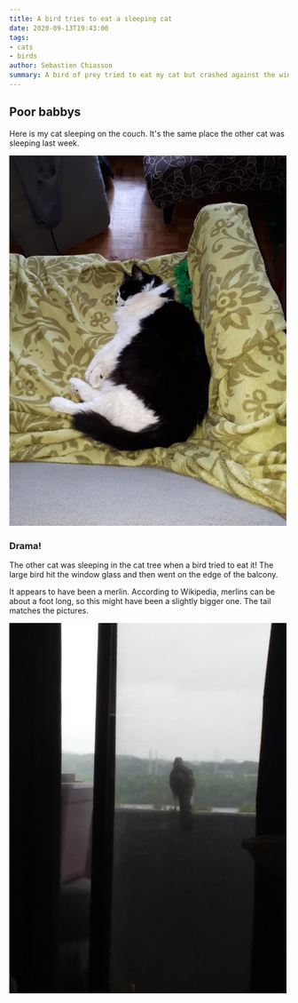 ```yaml
---
title: A bird tries to eat a sleeping cat
date: 2020-09-13T19:43:00
tags:
- cats
- birds
author: Sebastien Chiasson
summary: A bird of prey tried to eat my cat but crashed against the window instead. I tried to identify it, but I'm not sure.
---
```


## Poor babbys

Here is my cat sleeping on the couch. It's the same place the other cat was sleeping last week.

![Cat on the couch](images/20200908_123137.jpg)

### Drama!

The other cat was sleeping in the cat tree when a bird tried to eat it! The large bird hit the window glass and then went on the edge of the balcony.

It appears to have been a merlin. According to Wikipedia, merlins can be about a foot long, so this might have been a slightly bigger one. The tail matches the pictures.

![Bird of prey on the balcony edge](images/20200913_125856.jpg)
